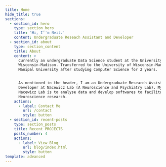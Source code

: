 ```yaml
---
title: Home
hide_title: true
sections:
  - section_id: hero
    type: section_hero
    title: 'Hi, I''m Neil.'
    content: Undergraduate Reseach Assistant and Developer
  - section_id: about
    type: section_content
    title: About
    content: >
      Currently an undergraduate Data Science student at the University of
      Wisconsin-Madison. Transferred to the University of Wisconsin-Madison from
      Manipal University after studying Computer Science for 2 years. 


      As mentioned in the header, I am an Undergraduate Research Assistant and
      Developer at Nacewicz Lab (A Neuroscience and Psychiatry Lab). My role at
      Nacewicz Lab is to analyse data and develop softwares to facilitate
      Neuroscience research. 
    actions:
      - label: Contact Me
        url: /contact
        style: button
  - section_id: recent-posts
    type: section_posts
    title: Recent PROJECTS
    posts_number: 4
    actions:
      - label: View Blog
        url: blog/index.html
        style: button
template: advanced
---
```

